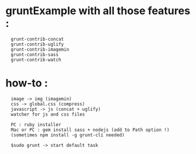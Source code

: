 # gruntExample with all those features :

      grunt-contrib-concat  
      grunt-contrib-uglify
      grunt-contrib-imagemin 
      grunt-contrib-sass
      grunt-contrib-watch
      
# how-to :

      image -> img (imagemin)
      css -> global.css (compress)
      javascript -> js (concat + uglify)
      watcher for js and css files
      
      PC : ruby installer
      Mac or PC : gem install sass + nodejs (add to Path option !)
      (sometimes npm install -g grunt-cli needed)
      
      $sudo grunt -> start default task
